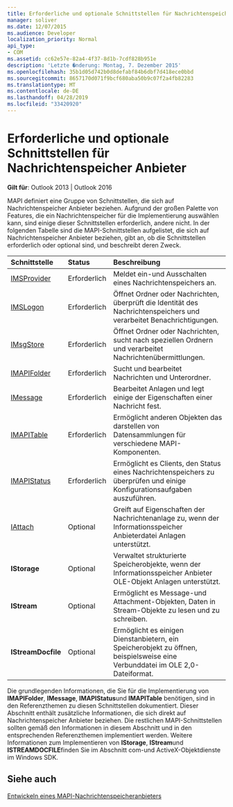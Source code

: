 ```yaml
---
title: Erforderliche und optionale Schnittstellen für Nachrichtenspeicher Anbieter
manager: soliver
ms.date: 12/07/2015
ms.audience: Developer
localization_priority: Normal
api_type:
- COM
ms.assetid: cc62e57e-82a4-4f37-8d1b-7cdf828b951e
description: 'Letzte �nderung: Montag, 7. Dezember 2015'
ms.openlocfilehash: 35b1d05d742b0d8defabf84b6dbf7d418ece0bbd
ms.sourcegitcommit: 8657170d071f9bcf680aba50b9c07f2a4fb82283
ms.translationtype: MT
ms.contentlocale: de-DE
ms.lasthandoff: 04/28/2019
ms.locfileid: "33420920"
---
```

# <a name="required-and-optional-interfaces-for-message-store-providers"></a>Erforderliche und optionale Schnittstellen für Nachrichtenspeicher Anbieter

 
  
**Gilt für**: Outlook 2013 | Outlook 2016 
  
MAPI definiert eine Gruppe von Schnittstellen, die sich auf Nachrichtenspeicher Anbieter beziehen. Aufgrund der großen Palette von Features, die ein Nachrichtenspeicher für die Implementierung auswählen kann, sind einige dieser Schnittstellen erforderlich, andere nicht. In der folgenden Tabelle sind die MAPI-Schnittstellen aufgelistet, die sich auf Nachrichtenspeicher Anbieter beziehen, gibt an, ob die Schnittstellen erforderlich oder optional sind, und beschreibt deren Zweck.
  
|**Schnittstelle**|**Status**|**Beschreibung**|
|:-----|:-----|:-----|
|[IMSProvider](imsprovideriunknown.md) <br/> |Erforderlich  <br/> |Meldet ein-und Ausschalten eines Nachrichtenspeichers an.  <br/> |
|[IMSLogon](imslogoniunknown.md) <br/> |Erforderlich  <br/> |Öffnet Ordner oder Nachrichten, überprüft die Identität des Nachrichtenspeichers und verarbeitet Benachrichtigungen.  <br/> |
|[IMsgStore](imsgstoreimapiprop.md) <br/> |Erforderlich  <br/> |Öffnet Ordner oder Nachrichten, sucht nach speziellen Ordnern und verarbeitet Nachrichtenübermittlungen.  <br/> |
|[IMAPIFolder](imapifolderimapicontainer.md) <br/> |Erforderlich  <br/> |Sucht und bearbeitet Nachrichten und Unterordner.  <br/> |
|[IMessage](imessageimapiprop.md) <br/> |Erforderlich  <br/> |Bearbeitet Anlagen und legt einige der Eigenschaften einer Nachricht fest.  <br/> |
|[IMAPITable](imapitableiunknown.md) <br/> |Erforderlich  <br/> |Ermöglicht anderen Objekten das darstellen von Datensammlungen für verschiedene MAPI-Komponenten.  <br/> |
|[IMAPIStatus](imapistatusimapiprop.md) <br/> |Erforderlich  <br/> |Ermöglicht es Clients, den Status eines Nachrichtenspeichers zu überprüfen und einige Konfigurationsaufgaben auszuführen.  <br/> |
|[IAttach](iattachimapiprop.md) <br/> |Optional  <br/> |Greift auf Eigenschaften der Nachrichtenanlage zu, wenn der Informationsspeicher Anbieterdatei Anlagen unterstützt.  <br/> |
|**IStorage** <br/> |Optional  <br/> |Verwaltet strukturierte Speicherobjekte, wenn der Informationsspeicher Anbieter OLE-Objekt Anlagen unterstützt.  <br/> |
|**IStream** <br/> |Optional  <br/> |Ermöglicht es Message-und Attachment-Objekten, Daten in Stream-Objekte zu lesen und zu schreiben.  <br/> |
|**IStreamDocfile** <br/> |Optional  <br/> |Ermöglicht es einigen Dienstanbietern, ein Speicherobjekt zu öffnen, beispielsweise eine Verbunddatei im OLE 2,0-Dateiformat.  <br/> |
   
Die grundlegenden Informationen, die Sie für die Implementierung von **IMAPIFolder**, **IMessage**, **IMAPIStatus**und **IMAPITable** benötigen, sind in den Referenzthemen zu diesen Schnittstellen dokumentiert. Dieser Abschnitt enthält zusätzliche Informationen, die sich direkt auf Nachrichtenspeicher Anbieter beziehen. Die restlichen MAPI-Schnittstellen sollten gemäß den Informationen in diesem Abschnitt und in den entsprechenden Referenzthemen implementiert werden. Weitere Informationen zum Implementieren von **IStorage**, **IStream**und **ISTREAMDOCFILE**finden Sie im Abschnitt com-und ActiveX-Objektdienste im Windows SDK.
  
## <a name="see-also"></a>Siehe auch



[Entwickeln eines MAPI-Nachrichtenspeicheranbieters](developing-a-mapi-message-store-provider.md)

